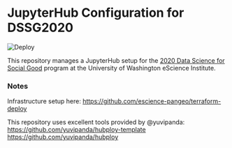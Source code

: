 # JupyterHub Configuration for DSSG2020
![Deploy](https://github.com/escience-pangeo/dssg-jhub/workflows/Deploy/badge.svg)

This repository manages a JupyterHub setup for the [2020 Data Science for Social Good](https://escience.washington.edu/dssg/) program at the University of Washington eScience Institute.

### Notes

Infrastructure setup here:
https://github.com/escience-pangeo/terraform-deploy

This repository uses excellent tools provided by @yuvipanda:
https://github.com/yuvipanda/hubploy-template
https://github.com/yuvipanda/hubploy
